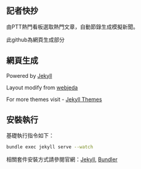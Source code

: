 ## 記者快抄
由PTT熱門看板選取熱門文章，自動節錄生成模擬新聞。

此github為網頁生成部分

## 網頁生成
Powered by [Jekyll](https://jekyllrb.com/)

Layout modify from [webjeda](http://webjeda.com/cards)

For more themes visit - [Jekyll Themes](https://jekyll-themes.com)

## 安裝執行
基礎執行指令如下：
```sh
bundle exec jekyll serve --watch
```

相關套件安裝方式請參閱官網：[Jekyll](https://jekyllrb.com/), [Bundler](http://bundler.io/)

